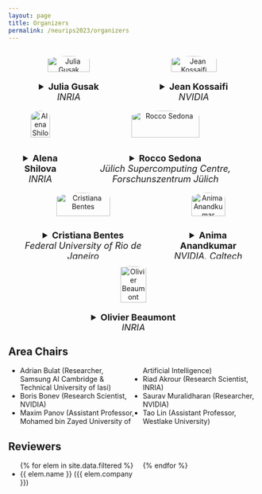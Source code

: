 ```yaml
---
layout: page
title: Organizers
permalink: /neurips2023/organizers
---
```


<style>
.row {
  display: flex;
}

/* Create three equal columns that sits next to each other */
.column {
  flex: 33.33%;
  padding: 15px;
  text-align: center;
}


/* .columns {
  float: left;
  position: relative;
  margin-right: 20px;
} */


img {
  border-radius: 50%;
}

summary {
    font-size: large
}

ul {
  columns: 2;
  -webkit-columns: 2;
  -moz-columns: 2;
}
</style>

<div class="row">
  <div class="column">
    <img src="{{site.url}}/assets/juliaG.jpeg" title="Julia Gusak" width="63%" />
    <figcaption>
    <details>
    <summary>
    <b>Julia Gusak</b> <br /><em>INRIA</em>
    </summary>
    <a href="https://scholar.google.com/citations?hl=en&user=QriHoq4AAAAJ&view_op=list_works&sortby=pubdate">Publications</a>
    <a href="https://juliagusak.github.io/about/">Website</a>
    </details>
    </figcaption>
  </div>

  <div class="column">
    <img src="{{site.url}}/assets/jeanK.jpeg" title="Jean Kossaifi " width="63%" />
    <figcaption>
    <details>
    <summary>
    <b>Jean Kossaifi</b> <br /><em>NVIDIA</em>
    </summary>
    <a href="https://scholar.google.com/citations?hl=en&user=hJS2TXwAAAAJ&view_op=list_works&sortby=pubdate">Publications</a>
    <a href="http://jeankossaifi.com/">Website</a>
    </details>
    </figcaption>
  </div>
</div>

<div class="row">
  <div class="column">
    <img src="{{site.url}}/assets/Alena.jpg" title="Alena Shilova" width="63%" />
    <figcaption>
    <details>
    <summary>
    <b>Alena Shilova</b> <br /><em>INRIA</em>
    </summary>
    <a href="https://scholar.google.com/citations?hl=en&user=hiHDpfgAAAAJ&view_op=list_works">Publications</a>
    <a href="https://aleshi94.github.io/home/">Website</a>
    </details>
    </figcaption>
  </div>

  <div class="column">
    <img src="{{site.url}}/assets/roccoS.png" title="Rocco Sedona" width="63%"/>
    <figcaption>
    <details>
    <summary>
    <b>Rocco Sedona</b> <br /><em> Jülich Supercomputing Centre, Forschunszentrum Jülich</em>
    </summary>
    <a href="https://scholar.google.com/citations?hl=de&user=nuFMOpYAAAAJ&view_op=list_works&sortby=pubdate">Publications</a>
    <!-- <a href="">Website</a> -->
    </details>
    </figcaption>
  </div>
</div>

<div class="row">
  <div class="column">
    <img src="{{site.url}}/assets/cristiana.gif" title="Cristiana Bentes" width="63%" />
    <figcaption>
    <details>
    <summary>
    <b>Cristiana Bentes</b> <br /><em>Federal University of Rio de Janeiro</em>
    </summary>
    <a href="https://dblp.org/pid/b/CristianaBentes.html">Publications</a>
    <!-- <a href="">Website</a> -->
    </details>
    </figcaption>
  </div>

  <div class="column">
    <img src="{{site.url}}/assets/Anima.jpeg" title="Anima Anandkumar" width="63%" />
    <figcaption>
    <details>
    <summary>
    <b>Anima Anandkumar</b> <br /><em>NVIDIA, Caltech</em>
    </summary>
    <a href="https://scholar.google.com/citations?user=bEcLezcAAAAJ&hl=en&oi=ao">Publications</a>
    <a href="http://tensorlab.cms.caltech.edu/users/anima/">Website</a>
    </details>
    </figcaption>
  </div>
</div>

<div class="row">
  <div class="column">
    <img src="{{site.url}}/assets/OlivierB.jpeg" title="Olivier Beaumont" width="33%" height="80%" />
    <figcaption>
    <details>
    <summary>
    <b>Olivier Beaumont</b> <br /><em>INRIA</em>
    </summary>
    <a href="https://scholar.google.com/citations?hl=en&user=XT007NgAAAAJ">Publications</a>
    <!-- <a href="">Website</a> -->
    </details>
    </figcaption>
  </div>
</div>

## Area Chairs

- Adrian Bulat (Researcher, Samsung AI Cambridge & Technical University of Iasi)
- Boris Bonev (Research Scientist, NVIDIA)
- Maxim Panov (Assistant Professor, Mohamed bin Zayed University of Artificial Intelligence)
- Riad Akrour (Research Scientist, INRIA)
- Saurav Muralidharan (Researcher, NVIDIA)
- Tao Lin (Assistant Professor, Westlake University)




## Reviewers

<!-- {% assign row = site.data.authors[0] %}
{{ row | inspect }} -->

<!-- <table>
  {% for row in site.data.filtered %}

    {% tablerow pair in row %}
      {{ pair[1] }}
    {% endtablerow %}
  {% endfor %}
</table> -->

<ul>
{% for elem in site.data.filtered %}
  <li>
      {{ elem.name }} ({{ elem.company }})
  </li>
{% endfor %}
</ul>
